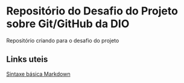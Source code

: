 # Repositório do Desafio do Projeto sobre Git/GitHub da DIO 
Repositório criando para o desafio do projeto

## Links uteis
[Sintaxe básica Markdown](https://www.markdownguide.org/basic-syntax/)
